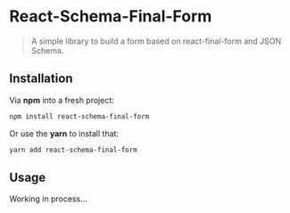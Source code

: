 # React-Schema-Final-Form


> A simple library to build a form based on react-final-form and JSON Schema.

## Installation

Via **npm** into a fresh project:

```sh
npm install react-schema-final-form
```

Or use the **yarn** to install that:

```sh
yarn add react-schema-final-form
```

## Usage

Working in process...
